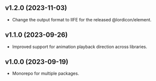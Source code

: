 ## v1.2.0 (2023-11-03)

- Change the output format to IIFE for the released @lordicon/element.

## v1.1.0 (2023-09-26)

- Improved support for animation playback direction across libraries.

## v1.0.0 (2023-09-19)

- Monorepo for multiple packages.